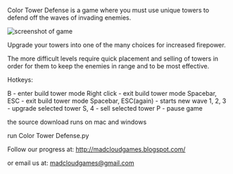 Color Tower Defense is a game where you must use unique towers to defend off the waves of invading enemies. 

![screenshot of game](http://pygame.org/shots/1688.png)

Upgrade your towers into one of the many choices for increased firepower. 

The more difficult levels require quick placement and selling of towers in order for them to keep the enemies in range and to be most effective.

Hotkeys: 

B - enter build tower mode 
Right click - exit build tower mode 
Spacebar, ESC - exit build tower mode 
Spacebar, ESC(again) - starts new wave 
1, 2, 3 - upgrade selected tower 
S, 4 - sell selected tower 
P - pause game

the source download runs on mac and windows

run Color Tower Defense.py

Follow our progress at: 
http://madcloudgames.blogspot.com/

or email us at: 
madcloudgames@gmail.com

